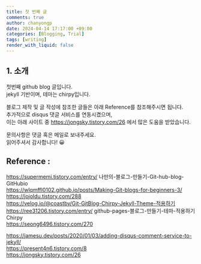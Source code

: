```yaml
---
title: 첫 번째 글
comments: true
author: chanyongp
date: 2024-04-14 17:17:00 +09:00
categories: [Blogging, Trial]
tags: [writing]
render_with_liquid: false
---
```

## 1. 소개
첫번째 github blog 글입니다.  
jekyll 기반이며, 테마는 chirpy입니다. 

블로그 제작 및 글 작성에 참조한 글들은 아래 Reference를 참조해주시면 됩니다.  
추가적으로 disqus 댓글 서비스를 연동시켰으며,  
이는 아래 사이트 중 https://jongsky.tistory.com/26 에서 많은 도움을 받았습니다.

문의사항은 댓글 혹은 메일로 보내주세요.  
읽어주셔서 감사합니다! 😀

## Reference :  
https://supermemi.tistory.com/entry/  나만의-블로그-만들기-Git-hub-blog-GitHubio  
https://wlqmffl0102.github.io/posts/Making-Git-blogs-for-beginners-3/  
https://jojoldu.tistory.com/288  
https://velog.io/@coastby/Git-GitBlog-Chirpy-Jekyll-Theme-적용하기  
https://ree31206.tistory.com/entry/  github-pages-블로그-만들기-테마-적용하기Chirpy  
https://seong6496.tistory.com/270  

https://jamesu.dev/posts/2020/01/03/adding-disqus-comment-service-to-jekyll/  
https://present4n6.tistory.com/8  
https://jongsky.tistory.com/26